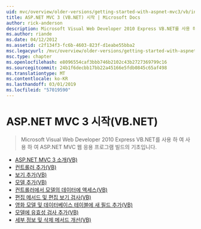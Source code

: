 ```yaml
---
uid: mvc/overview/older-versions/getting-started-with-aspnet-mvc3/vb/index
title: ASP.NET MVC 3 (VB.NET) 시작 | Microsoft Docs
author: rick-anderson
description: Microsoft Visual Web Developer 2010 Express VB.NET를 사용 하 여 사용 하 여 ASP.NET MVC 웹 응용 프로그램 빌드의 기초입니다.
ms.author: riande
ms.date: 04/12/2012
ms.assetid: c2f134f3-fc6b-4603-823f-d1eabe55bba2
msc.legacyurl: /mvc/overview/older-versions/getting-started-with-aspnet-mvc3/vb
msc.type: chapter
ms.openlocfilehash: e8096554caf3bbb746b2102c43b2727369799c16
ms.sourcegitcommit: 24b1f6decbb17bb22a45166e5fdb0845c65af498
ms.translationtype: MT
ms.contentlocale: ko-KR
ms.lasthandoff: 03/01/2019
ms.locfileid: "57019590"
---
```

<a name="getting-started-with-aspnet-mvc-3-vbnet"></a>ASP.NET MVC 3 시작(VB.NET)
====================
> Microsoft Visual Web Developer 2010 Express VB.NET를 사용 하 여 사용 하 여 ASP.NET MVC 웹 응용 프로그램 빌드의 기초입니다.


- [ASP.NET MVC 3 소개(VB)](intro-to-aspnet-mvc-3.md)
- [컨트롤러 추가(VB)](adding-a-controller.md)
- [보기 추가(VB)](adding-a-view.md)
- [모델 추가(VB)](adding-a-model.md)
- [컨트롤러에서 모델의 데이터에 액세스(VB)](accessing-your-models-data-from-a-controller.md)
- [편집 메서드 및 편집 보기 검사(VB)](examining-the-edit-methods-and-edit-view.md)
- [영화 모델 및 데이터베이스 테이블에 새 필드 추가(VB)](adding-a-new-field.md)
- [모델에 유효성 검사 추가(VB)](adding-validation-to-the-model.md)
- [세부 정보 및 삭제 메서드 개선(VB)](improving-the-details-and-delete-methods.md)
